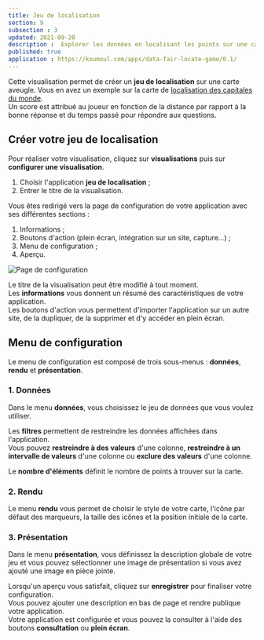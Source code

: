 ```yaml
---
title: Jeu de localisation
section: 9
subsection : 3
updated: 2021-09-20
description :  Explorer les données en localisant les points sur une carte.
published: true
application : https://koumoul.com/apps/data-fair-locate-game/0.1/
---
```


Cette visualisation permet de créer un **jeu de localisation** sur une carte aveugle. Vous en avez un exemple sur la carte de [localisation des capitales du monde](https://opendata.koumoul.com/reuses/localisez-les-capitales-du-monde).  
Un score est attribué au joueur en fonction de la distance par rapport à la bonne réponse et du temps passé pour répondre aux questions.

## Créer votre jeu de localisation

Pour réaliser votre visualisation, cliquez sur **visualisations** puis sur **configurer une visualisation**.

1. Choisir l'application **jeu de localisation**&nbsp;;
2. Entrer le titre de la visualisation.

<p>
</p>

Vous êtes redirigé vers la page de configuration de votre application avec ses différentes sections&nbsp;:

1. Informations&nbsp;;
2. Boutons d'action (plein écran, intégration sur un site, capture...)&nbsp;;
3. Menu de configuration&nbsp;;
4. Aperçu.

![Page de configuration](./images/user-guide-backoffice/localisation-config.jpg)

Le titre de la visualisation peut être modifié à tout moment.  
Les **informations** vous donnent un résumé des caractéristiques de votre application.  
Les boutons d'action vous permettent d'importer l'application sur un autre site, de la dupliquer, de la supprimer et d'y accéder en plein écran.

## Menu de configuration
Le menu de configuration est composé de trois sous-menus&nbsp;: **données**, **rendu** et **présentation**.

### 1. Données

Dans le menu **données**, vous choisissez le jeu de données que vous voulez utiliser.  

Les **filtres** permettent de restreindre les données affichées dans l'application.  
Vous pouvez **restreindre à des valeurs** d'une colonne,  **restreindre à un intervalle de valeurs** d'une colonne ou **exclure des valeurs** d'une colonne.

Le **nombre d'éléments** définit le nombre de points à trouver sur la carte.

### 2. Rendu
Le menu **rendu** vous permet de choisir le style de votre carte, l'icône par défaut des marqueurs, la taille des icônes et la position initiale de la carte.

### 3. Présentation

Dans le menu **présentation**, vous définissez la description globale de votre jeu et vous pouvez sélectionner une image de présentation si vous avez ajouté une image en pièce jointe.

Lorsqu'un aperçu vous satisfait, cliquez sur **enregistrer** pour finaliser votre configuration.  
Vous pouvez ajouter une description en bas de page et rendre publique votre application.  
Votre application est configurée et vous pouvez la consulter à l'aide des boutons **consultation** ou **plein écran**.
